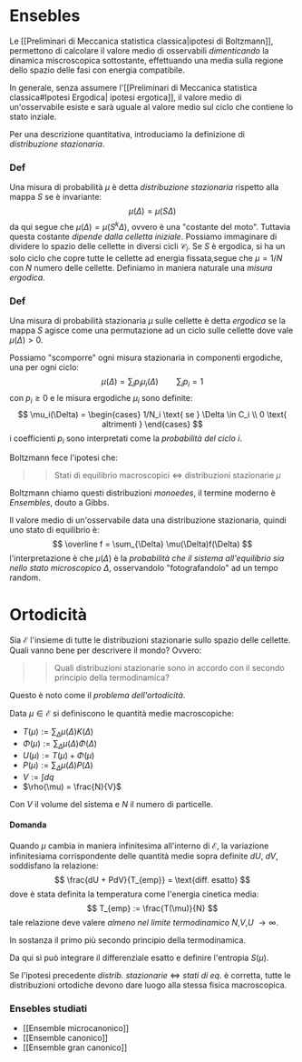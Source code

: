 # Ensebles
Le [[Preliminari di Meccanica statistica classica|ipotesi di Boltzmann]], permettono di calcolare il valore  medio di osservabili _dimenticando_ la dinamica miscroscopica sottostante, effettuando una media sulla regione dello spazio delle fasi con energia compatibile.

In generale, senza assumere l'[[Preliminari di Meccanica statistica classica#Ipotesi Ergodica| ipotesi ergotica]], il valore medio di un'osservabile esiste e sarà uguale al valore medio sul ciclo che contiene lo stato inziale.

Per una descrizione quantitativa, introduciamo la definizione di _distribuzione stazionaria_.
### Def 
Una misura di probabilità $\mu$ è detta _distribuzione stazionaria_  rispetto alla mappa $S$ se è invariante:
$$
\mu(\Delta) = \mu(S\Delta)
$$
da qui segue che $\mu(\Delta) = \mu(S^k \Delta)$, ovvero è una "costante del moto".  Tuttavia questa costante _dipende dalla celletta iniziale_. Possiamo immaginare di dividere lo spazio delle cellette in diversi cicli $\mathcal{C}_i$. 
Se $S$ è ergodica, si ha un solo ciclo che copre tutte le cellette ad energia fissata,segue che $\mu = 1/N$ con $N$ numero delle cellette. Definiamo in maniera naturale una _misura ergodica._
### Def
Una misura di probabilità stazionaria $\mu$ sulle cellette è detta _ergodica_ se la mappa $S$ agisce come una permutazione ad un ciclo sulle cellette dove vale $\mu(\Delta) > 0$.

Possiamo "scomporre" ogni misura stazionaria in componenti ergodiche, una per ogni ciclo:
$$
\mu(\Delta) = \sum_i p_i\mu_i(\Delta) \qquad \sum_i p_i = 1
$$
con $p_i \geq 0$ e  le misura ergodiche $\mu_i$ sono definite:
$$
\mu_i(\Delta) = 
\begin{cases}
1/N_i \text{  se  } \Delta \in C_i \\
0 \text{ altrimenti }
\end{cases}
$$
i coefficienti $p_i$ sono interpretati come la _probabilità del ciclo i_.

Boltzmann fece l'ipotesi che:
>> Stati di equilibrio macroscopici $\iff$ distribuzioni stazionarie $\mu$

Boltzmann chiamo questi distribuzioni _monoedes_, il termine moderno è _Ensembles_, douto a Gibbs.

Il valore medio di un'osservabile data una distribuzione stazionaria, quindi uno stato di equilibrio è:
$$
\overline f = \sum_{\Delta} \mu(\Delta)f(\Delta)
$$
l'interpretazione è che $\mu(\Delta)$ è la _probabilità  che il sistema all'equilibrio sia nello stato microscopico_ $\Delta$, osservandolo "fotografandolo" ad un tempo random.

# Ortodicità
Sia $\mathcal{E}$ l'insieme di tutte le distribuzioni stazionarie sullo spazio delle cellette. Quali vanno bene per descrivere il mondo? Ovvero:
>> Quali distribuzioni stazionarie sono in accordo con il secondo principio della termodinamica?

Questo è noto come il _problema dell'ortodicità_.

Data $\mu \in \mathcal{E}$ si definiscono le quantità medie macroscopiche:
- $T(\mu) := \sum_{\Delta} \mu(\Delta) K(\Delta)$
- $\Phi(\mu) := \sum_{\Delta} \mu(\Delta) \Phi(\Delta)$
- $U(\mu) := T(\mu) + \Phi(\mu)$
- $P(\mu) := \sum_{\Delta} \mu(\Delta) P(\Delta)$
- $V := \int dq$
- $\rho(\mu)  = \frac{N}{V}$

Con $V$ il volume del sistema e $N$ il numero di particelle.

#### Domanda
Quando $\mu$ cambia in maniera infinitesima all'interno di $\mathcal{E}$, la variazione infinitesiama corrispondente delle quantità medie sopra definite $dU$, $dV$, soddisfano la relazione:
$$
\frac{dU + PdV}{T_{emp}} = \text{diff. esatto}
$$
dove è stata definita la temperatura come l'energia cinetica media:
$$
T_{emp} := \frac{T(\mu)}{N}
$$
tale relazione deve valere _almeno nel limite termodinamico_ $N$,$V$,$U$ $\to \infty$.

In sostanza il primo più secondo principio della termodinamica. 

Da qui si può integrare il differenziale esatto e definire l'entropia $S(\mu)$.

Se l'ipotesi precedente _distrib. stazionarie_ $\iff$ _stati di eq._ è corretta, tutte le distribuzioni ortodiche devono dare luogo alla stessa fisica macroscopica.

### Ensebles studiati
- [[Ensemble microcanonico]]
- [[Ensemble canonico]]
- [[Ensemble gran canonico]]